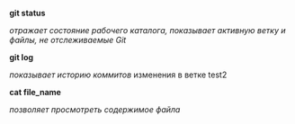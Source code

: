 **git status**

*отражает состояние рабочего каталога, показывает активную ветку и файлы, не отслеживаемые Git*

**git log**

*показывает историю коммитов*
изменения в ветке test2

**cat file_name**

*позволяет просмотреть содержимое файла*

